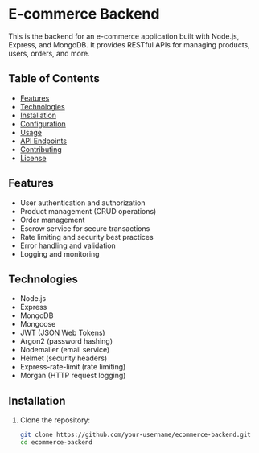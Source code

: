 # E-commerce Backend

This is the backend for an e-commerce application built with Node.js, Express, and MongoDB. It provides RESTful APIs for managing products, users, orders, and more.

## Table of Contents

- [Features](#features)
- [Technologies](#technologies)
- [Installation](#installation)
- [Configuration](#configuration)
- [Usage](#usage)
- [API Endpoints](#api-endpoints)
- [Contributing](#contributing)
- [License](#license)

## Features

- User authentication and authorization
- Product management (CRUD operations)
- Order management
- Escrow service for secure transactions
- Rate limiting and security best practices
- Error handling and validation
- Logging and monitoring

## Technologies

- Node.js
- Express
- MongoDB
- Mongoose
- JWT (JSON Web Tokens)
- Argon2 (password hashing)
- Nodemailer (email service)
- Helmet (security headers)
- Express-rate-limit (rate limiting)
- Morgan (HTTP request logging)

## Installation

1. Clone the repository:

   ```sh
   git clone https://github.com/your-username/ecommerce-backend.git
   cd ecommerce-backend
   ```
